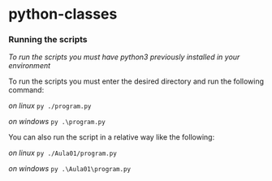 # python-classes

### Running the scripts

*To run the scripts you must have python3 previously installed in your environment*


To run the scripts you must enter the desired directory and run the following command:

*on linux* `py ./program.py`

*on windows* `py .\program.py`


You can also run the script in a relative way like the following:

*on linux* `py ./Aula01/program.py`

*on windows* `py .\Aula01\program.py`